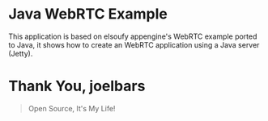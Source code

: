 Java WebRTC Example
==================

This application is based on elsoufy appengine's WebRTC example ported to Java, it shows how to create an WebRTC
application using a Java server (Jetty).

# Thank You, joelbars

> Open Source, It's My Life!

